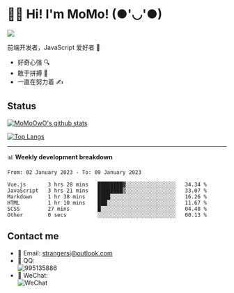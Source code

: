 # 👨‍🎓 Hi! I'm MoMo! (●'◡'●)

[![](https://img.shields.io/badge/-@MoMoOwO-%23181717?style=flat-square&logo=github)](https://github.com/MoMoOwO)

前端开发者，JavaScript 爱好者 💖
- 好奇心强 🔍
- 敢于拼搏 💪
- 一直在努力着 ✍

## Status

[![MoMoOwO's github stats](https://github-readme-stats.vercel.app/api?username=MoMoOwO&show_icons=true&theme=tokyonight)](https://github.com/MoMoOwO)

[![Top Langs](https://github-readme-stats.vercel.app/api/top-langs/?username=MoMoOwO&layout=compact&theme=tokyonight)](https://github.com/MoMoOwO)

---

📊 **Weekly development breakdown**

<!--START_SECTION:waka-->

```text
From: 02 January 2023 - To: 09 January 2023

Vue.js       3 hrs 28 mins   ████████▓░░░░░░░░░░░░░░░░   34.34 %
JavaScript   3 hrs 21 mins   ████████▒░░░░░░░░░░░░░░░░   33.07 %
Markdown     1 hr 38 mins    ████░░░░░░░░░░░░░░░░░░░░░   16.26 %
HTML         1 hr 10 mins    ███░░░░░░░░░░░░░░░░░░░░░░   11.67 %
SCSS         27 mins         █░░░░░░░░░░░░░░░░░░░░░░░░   04.48 %
Other        0 secs          ░░░░░░░░░░░░░░░░░░░░░░░░░   00.13 %
```

<!--END_SECTION:waka-->

## Contact me

- 📧 Email: strangersj@outlook.com
- 🐧 QQ:  
  ![995135886](https://i.loli.net/2020/11/27/Yx6eDSQi34Va5IA.jpg)
- 💭 WeChat:  
  ![WeChat](https://i.loli.net/2020/11/27/wWX6uVoIQqig5KP.jpg)
  

